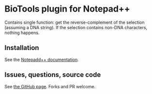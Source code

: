 # BioTools plugin for Notepad++

Contains single function: get the reverse-complement of the selection (assuming a DNA string). If the selection contains non-DNA characters, nothing happens.

## Installation
See the [Notepadd++ documentation](https://npp-user-manual.org/docs/plugins/#how-to-install-a-plugin).

## Issues, questions, source code

See [the GitHub page](https://github.com/AlexWeinreb/biotools_npp). Forks and PR welcome.


